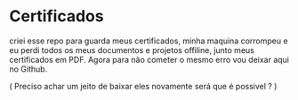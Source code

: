 # Certificados

criei esse repo para guarda meus certificados, minha maquina corrompeu e eu perdi todos os meus documentos e projetos offiline, junto meus certificados em PDF.
Agora para não cometer o mesmo erro vou deixar aqui no Github.

( Preciso achar um jeito de baixar eles novamente será que é possivel ? ) 
